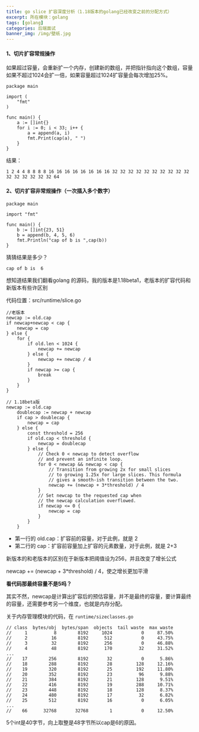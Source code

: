 ```yaml
---
title: go slice 扩容深度分析（1.18版本的golang已经改变之前的分配方式）
excerpt: 所在模块：golang
tags: [golang]
categories: 后端面试
banner_img: /img/壁纸.jpg
---
```


#### 1、切片扩容常规操作

如果超过容量，会重新扩一个内存，创建新的数组，并把指针指向这个数组，容量如果不超过1024会扩一倍，如果容量超过1024扩容量会每次增加25%。

```
package main

import (
    "fmt"
)

func main() {
    a := []int{}
    for i := 0; i < 33; i++ {
        a = append(a, i)
        fmt.Print(cap(a), " ")
    }
}
```

结果：

```
1 2 4 4 8 8 8 8 16 16 16 16 16 16 16 16 32 32 32 32 32 32 32 32 32 32 32 32 32 32 32 32 64 
```

#### 2、切片扩容非常规操作（一次插入多个数字）

```
package main

import "fmt"

func main() {
    b := []int{23, 51}
    b = append(b, 4, 5, 6)
    fmt.Println("cap of b is ",cap(b))
}
```

猜猜结果是多少？

````
cap of b is  6
````

想知道结果我们翻看golang 的源码，我的版本是1.18beta1，老版本的扩容代码和新版本有些许区别

代码位置：src/runtime/slice.go

```
//老版本
newcap := old.cap
if newcap+newcap < cap {
    newcap = cap
} else {
    for {
        if old.len < 1024 {
            newcap += newcap
        } else {
            newcap += newcap / 4
        }
        if newcap >= cap {
            break
        }
    }
}

// 1.18beta版
newcap := old.cap
	doublecap := newcap + newcap
	if cap > doublecap {
		newcap = cap
	} else {
		const threshold = 256
		if old.cap < threshold {
			newcap = doublecap
		} else {
			// Check 0 < newcap to detect overflow
			// and prevent an infinite loop.
			for 0 < newcap && newcap < cap {
				// Transition from growing 2x for small slices
				// to growing 1.25x for large slices. This formula
				// gives a smooth-ish transition between the two.
				newcap += (newcap + 3*threshold) / 4
			}
			// Set newcap to the requested cap when
			// the newcap calculation overflowed.
			if newcap <= 0 {
				newcap = cap
			}
		}
	}
```

- 第一行的 old.cap：扩容前的容量，对于此例，就是 2
- 第二行的 cap：扩容前容量加上扩容的元素数量，对于此例，就是 2+3

新版本的和老版本的区别在于新版本把阈值设为256，并且改变了增长公式

newcap += (newcap + 3*threshold) / 4，使之增长更加平滑

**看代码那最终容量不是5吗？**

其实不然，newcap是计算出扩容后的预估容量，并不是最终的容量，要计算最终的容量，还需要参考另一个维度，也就是内存分配。

关于内存管理模块的代码，在 `runtime/sizeclasses.go`

```
// class  bytes/obj  bytes/span  objects  tail waste  max waste
//     1          8        8192     1024           0     87.50%
//     2         16        8192      512           0     43.75%
//     3         32        8192      256           0     46.88%
//     4         48        8192      170          32     31.52%
...
//    17        256        8192       32           0      5.86%
//    18        288        8192       28         128     12.16%
//    19        320        8192       25         192     11.80%
//    20        352        8192       23          96      9.88%
//    21        384        8192       21         128      9.51%
//    22        416        8192       19         288     10.71%
//    23        448        8192       18         128      8.37%
//    24        480        8192       17          32      6.82%
//    25        512        8192       16           0      6.05%
...
//    66      32768       32768        1           0     12.50%
```

5个int是40字节，向上取整是48字节所以cap是6的原因。



